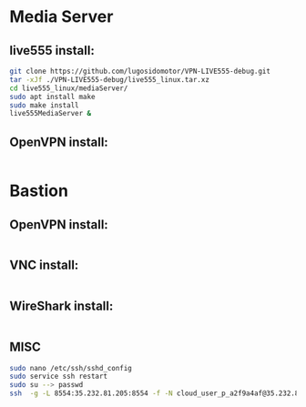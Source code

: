 # Media Server

## live555 install:
```bash
git clone https://github.com/lugosidomotor/VPN-LIVE555-debug.git
tar -xJf ./VPN-LIVE555-debug/live555_linux.tar.xz
cd live555_linux/mediaServer/
sudo apt install make
sudo make install
live555MediaServer &
```

## OpenVPN install:
```bash

```

# Bastion

## OpenVPN install:
```bash

```

## VNC install:
```bash

```

## WireShark install:
```bash

```


## MISC
```bash
sudo nano /etc/ssh/sshd_config
sudo service ssh restart
sudo su --> passwd
ssh  -g -L 8554:35.232.81.205:8554 -f -N cloud_user_p_a2f9a4af@35.232.81.205
```
